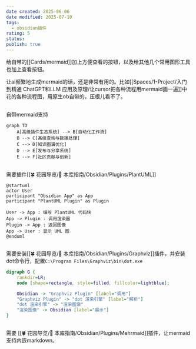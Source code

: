 ```yaml
---
date created: 2025-06-06
date modified: 2025-07-10
tags:
  - obsidian插件
rating: 5
status:
publish: true
---
```


给自带的[[Cards/mermaid]]加上方便查看的按钮，以及给其他几个常用图形工具也加上查看按钮。

让ai频繁地生成mermaid的话，还是非常有用的。比如[[Spaces/1-Project/入门到精通 ChatGPT和LLM 应用及原理/让cursor把各种流程用mermaid画一遍]]中花的各种流程图，用原生ob自带的，压根儿看不了。

##

自带mermaid支持

```mermaid
graph TD
    A[高级插件生态系统] --> B[自动化工作流]
    B --> C[高级查询与数据处理]
    C --> D[知识图谱优化]
    D --> E[发布与分享系统]
    E --> F[社区贡献与创新]
```

##

需要插件[[🍀 花园导览/🧰 本库指南/Obsidian/Plugins/PlantUML]]

```plantuml
@startuml
actor User
participant "Obsidian App" as App
participant "PlantUML Plugin" as Plugin

User -> App : 编写 PlantUML 代码块
App -> Plugin : 调用渲染器
Plugin -> App : 返回图像
App -> User : 显示 UML 图
@enduml
```

##

需要安装[[🍀 花园导览/🧰 本库指南/Obsidian/Plugins/Graphviz]]插件，并安装dot命令行，配置`C:\Program Files\Graphviz\bin\dot.exe`

```dot
digraph G {
    rankdir=LR;
    node [shape=rectangle, style=filled, fillcolor=lightblue];

    Obsidian -> "Graphviz Plugin" [label="调用"]
    "Graphviz Plugin" -> "dot 渲染引擎" [label="解析"]
    "dot 渲染引擎" -> "渲染图像"
    "渲染图像" -> Obsidian [label="展示"]
}
```

##

需要 [[🍀 花园导览/🧰 本库指南/Obsidian/Plugins/Mehrmaid]]插件，让mermaid支持内嵌markdown。

